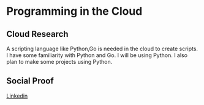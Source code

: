 <!-- This is a template you can use for quick progress days. It removes a lot of the steps we encourage you to share in the longer template 000-DAY-ARTICLE-LONG-TEMPLATE.MD-->

# Programming in the Cloud

## Cloud Research

A scripting language like Python,Go is needed in the cloud to create scripts. I have some familiarity with Python and Go. I will be using Python. I also plan to make some projects using Python. 

## Social Proof

[Linkedin](https://www.linkedin.com/feed/update/urn:li:share:7021442638671208448/)
